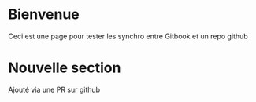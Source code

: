 # Bienvenue

Ceci est une page pour tester les synchro entre Gitbook et un repo github

# Nouvelle section

Ajouté via une PR sur github
